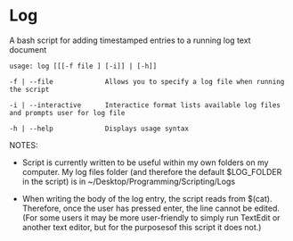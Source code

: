 # Log
A bash script for adding timestamped entries to a running log text document

    usage: log [[[-f file ] [-i]] | [-h]]
    
    -f | --file             Allows you to specify a log file when running the script
    
    -i | --interactive      Interactice format lists available log files and prompts user for log file
    
    -h | --help             Displays usage syntax


NOTES:

- Script is currently written to be useful within my own folders on my computer.  My log files folder (and therefore the default $LOG_FOLDER in the script) is in ~/Desktop/Programming/Scripting/Logs

- When writing the body of the log entry, the script reads from $(cat).  Therefore, once the user has pressed enter, the line cannot be edited.  (For some users it may be more user-friendly to simply run TextEdit or another text editor, but for the purposesof this script it does not.)
